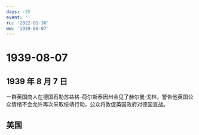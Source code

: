 ```yaml
---
days: -25
event: ''
ru: '2022-01-30'
ww: '1939-08-07'
---
```


# 1939-08-07

## 1939 年 8 月 7 日

一群英国商人在德国石勒苏益格-荷尔斯泰因州会见了赫尔曼·戈林，警告他英国公众情绪不会允许再次采取绥靖行动，公众将敦促英国政府对德国宣战。

## 美国
